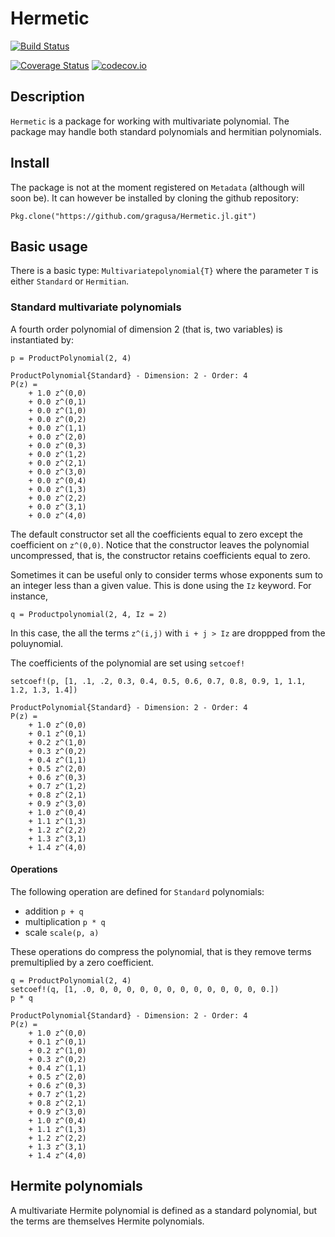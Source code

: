 # Hermetic

[![Build Status](https://travis-ci.org/gragusa/Hermetic.jl.svg?branch=master)](https://travis-ci.org/gragusa/Hermetic.jl)


[![Coverage Status](https://coveralls.io/repos/gragusa/Hermetic.jl/badge.svg?branch=master&service=github)](https://coveralls.io/github/gragusa/Hermetic.jl?branch=master)
[![codecov.io](http://codecov.io/github/gragusa/Hermetic.jl/coverage.svg?branch=master)](http://codecov.io/github/gragusa/Hermetic.jl?branch=master)

## Description

`Hermetic` is a package for working with multivariate polynomial. The package may handle both standard polynomials and hermitian polynomials. 

## Install

The package is not at the moment registered on `Metadata` (although will soon be). It can however be installed by cloning the github repository:

```
Pkg.clone("https://github.com/gragusa/Hermetic.jl.git")
```

## Basic usage

There is a basic type: `Multivariatepolynomial{T}` where the parameter `T` is either `Standard` or `Hermitian`. 

### Standard multivariate polynomials

A fourth order polynomial of dimension 2 (that is, two variables) is instantiated by:

```
p = ProductPolynomial(2, 4)
```

```
ProductPolynomial{Standard} - Dimension: 2 - Order: 4
P(z) =
    + 1.0 z^(0,0)
    + 0.0 z^(0,1)
    + 0.0 z^(1,0)
    + 0.0 z^(0,2)
    + 0.0 z^(1,1)
    + 0.0 z^(2,0)
    + 0.0 z^(0,3)
    + 0.0 z^(1,2)
    + 0.0 z^(2,1)
    + 0.0 z^(3,0)
    + 0.0 z^(0,4)
    + 0.0 z^(1,3)
    + 0.0 z^(2,2)
    + 0.0 z^(3,1)
    + 0.0 z^(4,0)
```

The default constructor set all the coefficients equal to zero except the coefficient on `z^(0,0)`. Notice that the constructor leaves the polynomial uncompressed, that is, the constructor retains coefficients equal to zero.


Sometimes it can be useful only to consider terms whose exponents sum to an integer less than a given value. This is done using the `Iz` keyword. For instance, 

```
q = Productpolynomial(2, 4, Iz = 2)
```

In this case, the all the terms `z^(i,j)` with `i + j > Iz` are droppped from the poluynomial.

The coefficients of the polynomial are set using `setcoef!`

```
setcoef!(p, [1, .1, .2, 0.3, 0.4, 0.5, 0.6, 0.7, 0.8, 0.9, 1, 1.1, 1.2, 1.3, 1.4])
```

```
ProductPolynomial{Standard} - Dimension: 2 - Order: 4
P(z) =
    + 1.0 z^(0,0)
    + 0.1 z^(0,1)
    + 0.2 z^(1,0)
    + 0.3 z^(0,2)
    + 0.4 z^(1,1)
    + 0.5 z^(2,0)
    + 0.6 z^(0,3)
    + 0.7 z^(1,2)
    + 0.8 z^(2,1)
    + 0.9 z^(3,0)
    + 1.0 z^(0,4)
    + 1.1 z^(1,3)
    + 1.2 z^(2,2)
    + 1.3 z^(3,1)
    + 1.4 z^(4,0)
```

#### Operations 

The following operation are defined for `Standard` polynomials:

- addition `p + q`
- multiplication `p * q`
- scale `scale(p, a)`


These operations do compress the polynomial, that is they remove terms premultiplied by a zero coefficient. 

```
q = ProductPolynomial(2, 4)
setcoef!(q, [1, .0, 0, 0, 0, 0, 0, 0, 0, 0, 0, 0, 0, 0, 0.])
p * q
```

```
ProductPolynomial{Standard} - Dimension: 2 - Order: 4
P(z) =
    + 1.0 z^(0,0)
    + 0.1 z^(0,1)
    + 0.2 z^(1,0)
    + 0.3 z^(0,2)
    + 0.4 z^(1,1)
    + 0.5 z^(2,0)
    + 0.6 z^(0,3)
    + 0.7 z^(1,2)
    + 0.8 z^(2,1)
    + 0.9 z^(3,0)
    + 1.0 z^(0,4)
    + 1.1 z^(1,3)
    + 1.2 z^(2,2)
    + 1.3 z^(3,1)
    + 1.4 z^(4,0)
```

## Hermite polynomials

A multivariate Hermite polynomial is defined as a standard polynomial, but the terms are themselves Hermite polynomials. 






